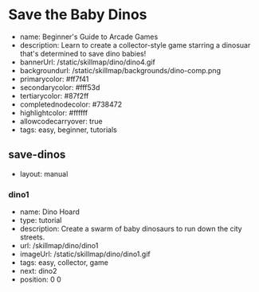 # Save the Baby Dinos
* name: Beginner's Guide to Arcade Games
* description: Learn to create a collector-style game starring a dinosuar that's determined to save dino babies!
* bannerUrl: /static/skillmap/dino/dino4.gif
* backgroundurl: /static/skillmap/backgrounds/dino-comp.png
* primarycolor: #ff7f41
* secondarycolor: #fff53d
* tertiarycolor: #87f2ff
* completednodecolor: #738472
* highlightcolor: #ffffff
* allowcodecarryover: true
* tags: easy, beginner, tutorials


## save-dinos
* layout: manual

### dino1

* name: Dino Hoard
* type: tutorial
* description: Create a swarm of baby dinosaurs to run down the city streets.
* url: /skillmap/dino/dino1
* imageUrl: /static/skillmap/dino/dino1.gif
* tags: easy, collector, game
* next: dino2
* position: 0 0


